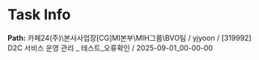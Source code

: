 # Task Info

**Path:** 카페24(주)\본사사업장\[CG]MI본부\MIH그룹\BVO팀 / yjyoon / [319992] D2C 서비스 운영 관리 _ 테스트_오류확인 / 2025-09-01_00-00-00

